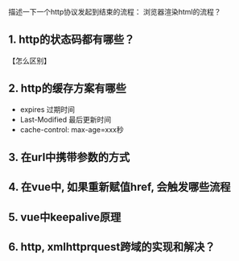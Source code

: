 描述一下一个http协议发起到结束的流程：
浏览器渲染html的流程？

## 1. http的状态码都有哪些？
【怎么区别】

## 2. http的缓存方案有哪些
- expires 过期时间
- Last-Modified 最后更新时间
- cache-control: max-age=xxx秒

## 3. 在url中携带参数的方式

## 4. 在vue中, 如果重新赋值href, 会触发哪些流程

## 5. vue中keepalive原理

## 6. http, xmlhttprquest跨域的实现和解决？
